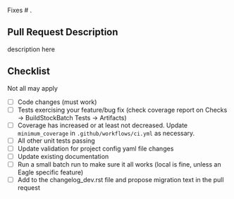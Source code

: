 Fixes # .

## Pull Request Description

description here

## Checklist

Not all may apply

- [ ] Code changes (must work)
- [ ] Tests exercising your feature/bug fix (check coverage report on Checks -> BuildStockBatch Tests -> Artifacts)
- [ ] Coverage has increased or at least not decreased. Update `minimum_coverage` in `.github/workflows/ci.yml` as necessary.
- [ ] All other unit tests passing
- [ ] Update validation for project config yaml file changes
- [ ] Update existing documentation
- [ ] Run a small batch run to make sure it all works (local is fine, unless an Eagle specific feature)
- [ ] Add to the changelog_dev.rst file and propose migration text in the pull request
